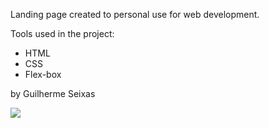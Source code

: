 Landing page created to personal use for web development.

Tools used in the project:

<ul>
  <li>HTML</li>
    <li>CSS</li>
    <li>Flex-box</li>
  </ul>


by Guilherme Seixas 

<a href="https://www.linkedin.com/in/smguilherme" target="_blank"><img loading="lazy" src="https://img.shields.io/badge/-LinkedIn-%230077B5?style=for-the-badge&logo=linkedin&logoColor=white" target="_blank"></a>
